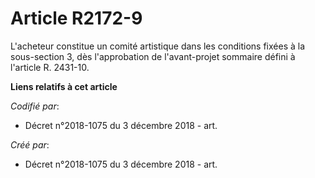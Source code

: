 # Article R2172-9

L'acheteur constitue un comité artistique dans les conditions fixées à la sous-section 3, dès l'approbation de l'avant-projet
sommaire défini à l'article R. 2431-10.

**Liens relatifs à cet article**

_Codifié par_:

  - Décret n°2018-1075 du 3 décembre 2018 - art.

_Créé par_:

  - Décret n°2018-1075 du 3 décembre 2018 - art.
